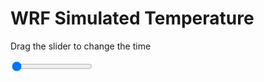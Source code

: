 <h1>WRF Simulated Temperature</h1>
<p>Drag the slider to change the time</p>

<div class="slidecontainer">
<input oninput='setImage(this)' class="slider" type="range" min="0" max="47" value="0" step="1" />
<img id='img'/>
</div>

<script>
var img = document.getElementById('img');
var img_array = ['/assets/images/wrf/t_wrfout_d01_2020-03-08_12:00:00.png',
'/assets/images/wrf/t_wrfout_d01_2020-03-08_13:00:00.png',
'/assets/images/wrf/t_wrfout_d01_2020-03-08_14:00:00.png',
'/assets/images/wrf/t_wrfout_d01_2020-03-08_15:00:00.png',
'/assets/images/wrf/t_wrfout_d01_2020-03-08_16:00:00.png',
'/assets/images/wrf/t_wrfout_d01_2020-03-08_17:00:00.png',
'/assets/images/wrf/t_wrfout_d01_2020-03-08_18:00:00.png',
'/assets/images/wrf/t_wrfout_d01_2020-03-08_19:00:00.png',
'/assets/images/wrf/t_wrfout_d01_2020-03-08_20:00:00.png',
'/assets/images/wrf/t_wrfout_d01_2020-03-08_21:00:00.png',
'/assets/images/wrf/t_wrfout_d01_2020-03-08_22:00:00.png',
'/assets/images/wrf/t_wrfout_d01_2020-03-08_23:00:00.png',
'/assets/images/wrf/t_wrfout_d01_2020-03-09_00:00:00.png',
'/assets/images/wrf/t_wrfout_d01_2020-03-09_01:00:00.png',
'/assets/images/wrf/t_wrfout_d01_2020-03-09_02:00:00.png',
'/assets/images/wrf/t_wrfout_d01_2020-03-09_03:00:00.png',
'/assets/images/wrf/t_wrfout_d01_2020-03-09_04:00:00.png',
'/assets/images/wrf/t_wrfout_d01_2020-03-09_05:00:00.png',
'/assets/images/wrf/t_wrfout_d01_2020-03-09_06:00:00.png',
'/assets/images/wrf/t_wrfout_d01_2020-03-09_07:00:00.png',
'/assets/images/wrf/t_wrfout_d01_2020-03-09_08:00:00.png',
'/assets/images/wrf/t_wrfout_d01_2020-03-09_09:00:00.png',
'/assets/images/wrf/t_wrfout_d01_2020-03-09_10:00:00.png',
'/assets/images/wrf/t_wrfout_d01_2020-03-09_11:00:00.png',
'/assets/images/wrf/t_wrfout_d01_2020-03-09_12:00:00.png',
'/assets/images/wrf/t_wrfout_d01_2020-03-09_13:00:00.png',
'/assets/images/wrf/t_wrfout_d01_2020-03-09_14:00:00.png',
'/assets/images/wrf/t_wrfout_d01_2020-03-09_15:00:00.png',
'/assets/images/wrf/t_wrfout_d01_2020-03-09_16:00:00.png',
'/assets/images/wrf/t_wrfout_d01_2020-03-09_17:00:00.png',
'/assets/images/wrf/t_wrfout_d01_2020-03-09_18:00:00.png',
'/assets/images/wrf/t_wrfout_d01_2020-03-09_19:00:00.png',
'/assets/images/wrf/t_wrfout_d01_2020-03-09_20:00:00.png',
'/assets/images/wrf/t_wrfout_d01_2020-03-09_21:00:00.png',
'/assets/images/wrf/t_wrfout_d01_2020-03-09_22:00:00.png',
'/assets/images/wrf/t_wrfout_d01_2020-03-09_23:00:00.png',
'/assets/images/wrf/t_wrfout_d01_2020-03-10_00:00:00.png',
'/assets/images/wrf/t_wrfout_d01_2020-03-10_01:00:00.png',
'/assets/images/wrf/t_wrfout_d01_2020-03-10_02:00:00.png',
'/assets/images/wrf/t_wrfout_d01_2020-03-10_03:00:00.png',
'/assets/images/wrf/t_wrfout_d01_2020-03-10_04:00:00.png',
'/assets/images/wrf/t_wrfout_d01_2020-03-10_05:00:00.png',
'/assets/images/wrf/t_wrfout_d01_2020-03-10_06:00:00.png',
'/assets/images/wrf/t_wrfout_d01_2020-03-10_07:00:00.png',
'/assets/images/wrf/t_wrfout_d01_2020-03-10_08:00:00.png',
'/assets/images/wrf/t_wrfout_d01_2020-03-10_09:00:00.png',
'/assets/images/wrf/t_wrfout_d01_2020-03-10_10:00:00.png',];
function setImage(obj)
{
        var value = obj.value;
        img.src = img_array[value];

}
</script>
